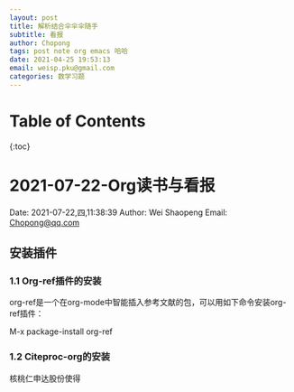 ```yaml
---
layout: post
title: 解析结合伞伞伞随手
subtitle: 看报
author: Chopong
tags: post note org emacs 哈哈
date: 2021-04-25 19:53:13
email: weisp.pku@gmail.com
categories: 数学习题
---
```

# Table of Contents #

{:toc}

# 2021-07-22-Org读书与看报 #

Date: 2021-07-22,四,11:38:39
Author: Wei Shaopeng
Email: Chopong@qq.com


## 安装插件 ##

### 1.1 Org-ref插件的安装 ###

org-ref是一个在org-mode中智能插入参考文献的包，可以用如下命令安装org-ref插件：

M-x package-install org-ref

### 1.2 Citeproc-org的安装 ###

核桃仁申达股份使得
